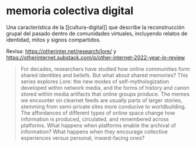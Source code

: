 # memoria colectiva digital
Una característica de la [[cultura-digital]] que describe la reconstrucción grupal del pasado dentro de comunidades virtuales, incluyendo relatos de identidad, mitos y signos compartidos.

Revisa: https://otherinter.net/research/lore/ y https://otherinternet.substack.com/p/other-internet-2022-year-in-review

>For decades, researchers have studied how online communities form shared identities and beliefs. But what about shared memories? This series explores Lore: the new modes of self-mythologization developed within network media, and the forms of history and canon stored within media artifacts that online groups produce. The memes we encounter on clearnet feeds are usually parts of larger stories, stemming from semi-private sites more conducive to worldbuilding. The affordances of different types of online space change how information is produced, circulated, and remembered across platforms. What happens when platforms enable the archival of information? What happens when they encourage collective experiences versus personal, inward-facing ones?
